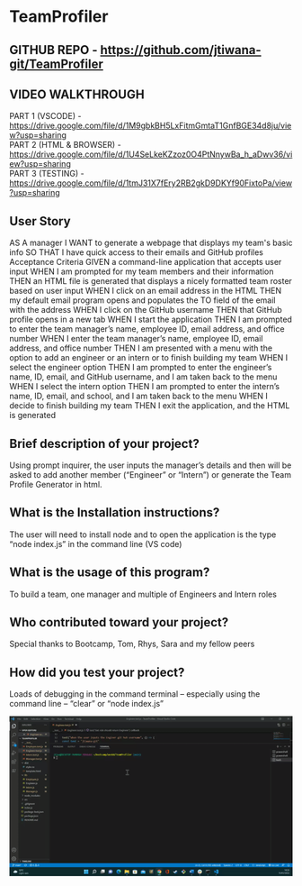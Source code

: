 # TeamProfiler

## GITHUB REPO - https://github.com/jtiwana-git/TeamProfiler
## VIDEO WALKTHROUGH
PART 1 (VSCODE) - https://drive.google.com/file/d/1M9gbkBH5LxFitmGmtaT1GnfBGE34d8ju/view?usp=sharing <br>
PART 2 (HTML & BROWSER) -  https://drive.google.com/file/d/1U4SeLkeKZzoz0O4PtNnywBa_h_aDwv36/view?usp=sharing <br>
PART 3 (TESTING) - https://drive.google.com/file/d/1tmJ31X7fEry2RB2gkD9DKYf90FixtoPa/view?usp=sharing

## User Story
AS A manager
I WANT to generate a webpage that displays my team's basic info
SO THAT I have quick access to their emails and GitHub profiles
Acceptance Criteria
GIVEN a command-line application that accepts user input
WHEN I am prompted for my team members and their information
THEN an HTML file is generated that displays a nicely formatted team roster based on user input
WHEN I click on an email address in the HTML
THEN my default email program opens and populates the TO field of the email with the address
WHEN I click on the GitHub username
THEN that GitHub profile opens in a new tab
WHEN I start the application
THEN I am prompted to enter the team manager’s name, employee ID, email address, and office number
WHEN I enter the team manager’s name, employee ID, email address, and office number
THEN I am presented with a menu with the option to add an engineer or an intern or to finish building my team
WHEN I select the engineer option
THEN I am prompted to enter the engineer’s name, ID, email, and GitHub username, and I am taken back to the menu
WHEN I select the intern option
THEN I am prompted to enter the intern’s name, ID, email, and school, and I am taken back to the menu
WHEN I decide to finish building my team
THEN I exit the application, and the HTML is generated



##  Brief description of your project? 
Using prompt inquirer, the user inputs the manager’s details and then will be asked to add another member (“Engineer” or “Intern”) or generate the Team Profile Generator in html.    

## What is the Installation instructions? 
The user will need to install node and to open the application is the type “node index.js” in the command line (VS code)

## What is the usage of this program? 
To build a team, one manager and multiple of Engineers and Intern roles


## Who contributed toward your project? 
Special thanks to Bootcamp, Tom, Rhys, Sara and my fellow peers


## How did you test your project? 
Loads of debugging in the command terminal – especially using the command line – “clear” or “node index.js”

![A demo gif of test terminal](Test.gif)
